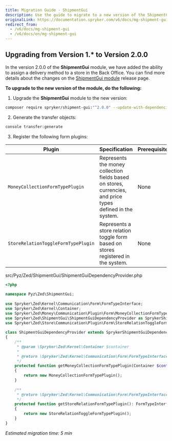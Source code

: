 ```yaml
---
title: Migration Guide - ShipmentGui
description: Use the guide to migrate to a new version of the ShipmentGui module.
originalLink: https://documentation.spryker.com/v6/docs/mg-shipment-gui
redirect_from:
  - /v6/docs/mg-shipment-gui
  - /v6/docs/en/mg-shipment-gui
---
```


## Upgrading from Version 1.* to Version 2.0.0

In the version 2.0.0 of the **ShipmentGui** module, we have added the ability to assign a delivery method to a store in the Back Office. You can find more details about the changes on the [ShipmentGui module](https://github.com/spryker/shipment-gui/releases) release page.

**To upgrade to the new version of the module, do the following:**

1. Upgrade the **ShipmentGui** module to the new version:

```bash
composer require spryker/shipment-gui:"^2.0.0" --update-with-dependencies
```
2. Generate the transfer objects:

```bash
console transfer:generate
```
3. Register the following form plugins:

| Plugin | Specification | Prerequisites | Namespace |
| --- | --- | --- | --- |
| `MoneyCollectionFormTypePlugin` | Represents the money collection fields based on stores, currencies, and price types defined in the system. | None | `Spryker\Zed\Money\Communication\Plugin\Form` |
| `StoreRelationToggleFormTypePlugin` | Represents a store relation toggle form based on stores registered in the system. | None | `Spryker\Zed\Store\Communication\Plugin\Form` |

src/Pyz/Zed/ShipmentGui/ShipmentGuiDependencyProvider.php

```php
<?php
 
namespace Pyz\Zed\ShipmentGui;
 
use Spryker\Zed\Kernel\Communication\Form\FormTypeInterface;
use Spryker\Zed\Kernel\Container;
use Spryker\Zed\Money\Communication\Plugin\Form\MoneyCollectionFormTypePlugin;
use Spryker\Zed\ShipmentGui\ShipmentGuiDependencyProvider as SprykerShipmentGuiDependencyProvider;
use Spryker\Zed\Store\Communication\Plugin\Form\StoreRelationToggleFormTypePlugin;
 
class ShipmentGuiDependencyProvider extends SprykerShipmentGuiDependencyProvider
{
    /**
     * @param \Spryker\Zed\Kernel\Container $container
     *
     * @return \Spryker\Zed\Kernel\Communication\Form\FormTypeInterface
     */
    protected function getMoneyCollectionFormTypePlugin(Container $container): FormTypeInterface
    {
        return new MoneyCollectionFormTypePlugin();
    }
 
    /**
     * @return \Spryker\Zed\Kernel\Communication\Form\FormTypeInterface
     */
    protected function getStoreRelationFormTypePlugin(): FormTypeInterface
    {
        return new StoreRelationToggleFormTypePlugin();
    }
}
```

*Estimated migration time: 5 min*
